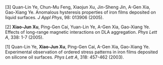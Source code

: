 
[3] Quan-Lin Ye, Chun-Mu Feng, Xiaojun Xu, Jin-Sheng Jin, A-Gen Xia, Gao-Xiang Ye.
Anomalous hysteresis properties of iron films deposited on liquid surfaces.
_J Appl Phys_, 98: 013906 (2005).

[2] **Xiao-Jun Xu**, Ping-Gen Cai, Yuan-Lin Ye, A-Gen Xia, Gao-Xiang Ye.
Effects of long-range magnetic interactions on DLA aggregation.
_Phys Lett A_, 338: 1-7 (2005).

[1] Quan-Lin Ye, **Xiao-Jun Xu**, Ping-Gen Cai, A-Gen Xia, Gao-Xiang Ye.
Experimental observation of ordered stress patterns in iron films deposited on silicone oil surfaces.
_Phys Lett A_, 318: 457-462 (2003).
